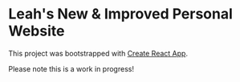 # Leah's New & Improved Personal Website

This project was bootstrapped with [Create React App](https://github.com/facebook/create-react-app).

Please note this is a work in progress!

<!-- TO DO:
- make entire app responsive/centered
- contact links at footer of page - get scrollbar to disappear
- try grid on portfolio page so that card size is responsive
- test contrast / find a better color palette for website
- make title name navigate to homepage on click
- add shadows/borders to create depth/dimension?
- make sure fonts (style, weight, size, color etc), colors, hover effects, link effects, spacing (margin, padding, width/height) are all uniform
-->